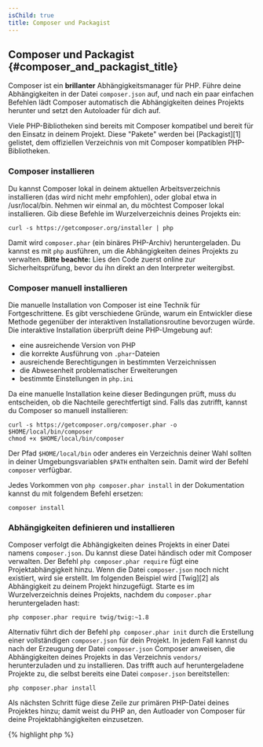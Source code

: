 ```yaml
---
isChild: true
title: Composer und Packagist
---
```


## Composer und Packagist {#composer_and_packagist_title}

Composer ist ein **brillanter** Abhängigkeitsmanager für PHP. Führe deine Abhängigkeiten in der Datei `composer.json` auf, und nach ein paar einfachen Befehlen lädt Composer automatisch die Abhängigkeiten deines Projekts herunter und setzt den Autoloader für dich auf.

Viele PHP-Bibliotheken sind bereits mit Composer kompatibel und bereit für den Einsatz in deinem Projekt. Diese "Pakete" werden bei [Packagist][1] gelistet, dem offiziellen Verzeichnis von mit Composer kompatiblen PHP-Bibliotheken.

### Composer installieren

Du kannst Composer lokal in deinem aktuellen Arbeitsverzeichnis installieren (das wird nicht mehr empfohlen), oder global etwa in /usr/local/bin. Nehmen wir einmal an, du möchtest Composer lokal installieren. Gib diese Befehle im Wurzelverzeichnis deines Projekts ein:

    curl -s https://getcomposer.org/installer | php

Damit wird `composer.phar` (ein binäres PHP-Archiv) heruntergeladen. Du kannst es mit `php` ausführen, um die Abhängigkeiten deines Projekts zu verwalten. <strong>Bitte beachte:</strong> Lies den Code zuerst online zur Sicherheitsprüfung, bevor du ihn direkt an den Interpreter weitergibst.

### Composer manuell installieren

Die manuelle Installation von Composer ist eine Technik für Fortgeschrittene. Es gibt verschiedene Gründe, warum ein Entwickler diese Methode gegenüber der interaktiven Installationsroutine bevorzugen würde. Die interaktive Installation überprüft deine PHP-Umgebung auf:

- eine ausreichende Version von PHP
- die korrekte Ausführung von `.phar`-Dateien
- ausreichende Berechtigungen in bestimmten Verzeichnissen
- die Abwesenheit problematischer Erweiterungen
- bestimmte Einstellungen in `php.ini`

Da eine manuelle Installation keine dieser Bedingungen prüft, muss du entscheiden, ob die Nachteile gerechtfertigt sind. Falls das zutrifft, kannst du Composer so manuell installieren:

    curl -s https://getcomposer.org/composer.phar -o $HOME/local/bin/composer
    chmod +x $HOME/local/bin/composer

Der Pfad `$HOME/local/bin` oder anderes ein Verzeichnis deiner Wahl sollten in deiner Umgebungsvariablen `$PATH` enthalten sein. Damit wird der Befehl `composer` verfügbar.

Jedes Vorkommen von `php composer.phar install` in der Dokumentation kannst du mit folgendem Befehl ersetzen:

    composer install

### Abhängigkeiten definieren und installieren

Composer verfolgt die Abhängigkeiten deines Projekts in einer Datei namens `composer.json`. Du kannst diese Datei händisch oder mit Composer verwalten. Der Befehl `php composer.phar require` fügt eine Projektabhängigkeit hinzu. Wenn die Datei `composer.json` noch nicht existiert, wird sie erstellt. Im folgenden Beispiel wird [Twig][2] als Abhängigkeit zu deinem Projekt hinzugefügt. Starte es im Wurzelverzeichnis deines Projekts, nachdem du `composer.phar` heruntergeladen hast:

    php composer.phar require twig/twig:~1.8

Alternativ führt dich der Befehl `php composer.phar init` durch die Erstellung einer vollständigen `composer.json` für dein Projekt. In jedem Fall kannst du nach der Erzeugung der Datei `composer.json` Composer anweisen, die Abhängigkeiten deines Projekts in das Verzeichnis `vendors/` herunterzuladen und zu installieren. Das trifft auch auf heruntergeladene Projekte zu, die selbst bereits eine Datei `composer.json` bereitstellen:

    php composer.phar install

Als nächsten Schritt füge diese Zeile zur primären PHP-Datei deines Projektes hinzu; damit weist du PHP an, den Autloader von Composer für deine Projektabhängigkeiten einzusetzen.

{% highlight php %}
<?php
require 'vendor/autoload.php';
{% endhighlight %}

Du kannst jetzt Projektabhängigkeiten verwenden, und sie werden automatisch heruntergeladen.

### Abhängigkeiten aktualisieren

Composer erzeugt eine Datei `composer.lock`, in der die genauen Versionen jedes Pakets zu dem Zeitpunkt gespeichert sind, an dem du das erste Mal `php composer.phar install` ausgeführt hast. Wenn du dein Projekt mit anderen Programmierern teilst und die Datei `php composer.phar install` in das verteilte Produkt aufnimmst, erhalten sie dieselbe Version wie du. Starte  `php composer.phar update`, um die Abhängigkeiten zu aktualisieren.

Das ist auch sehr nützlich, falls du deine Versionsansprüche flexibel definiert hast. Beispielsweise bedeutet eine erforderliche Version von ~1.8 "irgend eine Version, die neuer ist als 1.8, aber niedriger als 2.0.x-dev". Der Composer-Befehl `php composer.phar update` wird alle Abhängigkeiten auf die neueste Version aktualisieren, welche die definierten Einschränkungen erfüllen.

### Abhängigkeiten auf Sicherheitsprobleme prüfen

Der [Security Advisories Checker][4] ist ein Webdienst und ein Befehlszeilenwerkzeug. Er untersucht die Datei `composer.lock` und berichtet, ob eine Abhängigkeit aktualisiert werden muss.

* [Mehr über Composer][3]

[1]: http://packagist.org/
[2]: http://twig.sensiolabs.org
[3]: http://getcomposer.org/doc/00-intro.md
[4]: https://security.sensiolabs.org/
